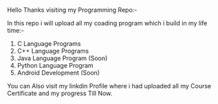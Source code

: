 Hello Thanks visiting my Programming Repo:-

In this repo i will upload all my coading program which i build in my life time:-
1) C Language Programs
2) C++ Language Programs 
3) Java Language Program (Soon)
4) Python Language Program
5) Android Development (Soon)


You can Also visit my linkdin Profile where i had uploaded all my Course Certificate and my progress Till Now.
